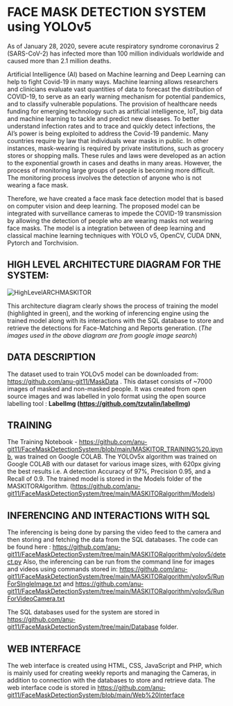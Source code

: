 # FACE MASK DETECTION SYSTEM using YOLOv5 

As of January 28, 2020, severe acute respiratory syndrome coronavirus 2 (SARS-CoV-2) has infected more than 100 million individuals worldwide and caused more than 2.1 million deaths.

Artificial Intelligence (AI) based on Machine learning and Deep Learning can help to fight Covid-19 in many ways. Machine learning allows researchers and clinicians evaluate vast quantities of data to forecast the distribution of COVID-19, to serve as an early warning mechanism for potential pandemics, and to classify vulnerable populations. The provision of healthcare needs funding for emerging technology such as artificial intelligence, IoT, big data and machine learning to tackle and predict new diseases. To better understand infection rates and to trace and quickly detect infections, the AI’s power is being exploited to address the Covid-19 pandemic. Many countries require by law that individuals wear masks in public. In other instances, mask-wearing is required by private institutions, such as grocery stores or shopping malls. These rules and laws were developed as an action to the exponential growth in cases and deaths in many areas. However, the process of monitoring large groups of people is becoming more difficult. The monitoring process involves the detection of anyone who is not wearing a face mask.


Therefore, we have created a face mask face detection model that is based on computer vision and deep learning. The proposed model can be integrated with surveillance cameras to impede the COVID-19 transmission by allowing the detection of people who are wearing masks not wearing face masks. The model is a integration between of deep learning and classical machine learning techniques with YOLO v5, OpenCV, CUDA DNN, Pytorch and Torchvision. 

## **HIGH LEVEL ARCHITECTURE DIAGRAM FOR THE SYSTEM:**

![HighLevelARCHMASKITOR](https://user-images.githubusercontent.com/63171468/116589665-de47e780-a8ea-11eb-848f-e80adae01498.png)

This architecture diagram clearly shows the process of training the model (highlighted in green), and the working of inferencing engine using the trained model along with its interactions with the SQL database to store and retrieve the detections for Face-Matching and Reports generation. (*The images used in the above diagram are from google image search*)

## **DATA DESCRIPTION**

The dataset used to train YOLOv5 model can be downloaded from:
https://github.com/anu-git11/MaskData . 
This dataset consists of ~7000 images of masked and non-masked people. 
It was created from open source images and was labelled in yolo format using the open source labelling tool :
**LabelImg (https://github.com/tzutalin/labelImg)** 

## **TRAINING**

The Training Notebook - https://github.com/anu-git11/FaceMaskDetectionSystem/blob/main/MASKITOR_TRAINING%20.ipynb, was trained on Google COLAB.
The YOLOv5x algorithm was trained on Google COLAB with our dataset for various image sizes, with 620px giving the best results i.e. A detection Accuracy of 97%, Precision 0.95, and a Recall of 0.9. The trained model is stored in the Models folder of the MASKITORAlgorithm. (https://github.com/anu-git11/FaceMaskDetectionSystem/tree/main/MASKITORalgorithm/Models)

## **INFERENCING AND INTERACTIONS WITH SQL**

The inferencing is being done by parsing the video feed to the camera and then storing and fetching the data from the SQL databases. The code can be found here : https://github.com/anu-git11/FaceMaskDetectionSystem/tree/main/MASKITORalgorithm/yolov5/detect.py
Also, the inferencing can be run from the command line for images and videos using commands stored in:
https://github.com/anu-git11/FaceMaskDetectionSystem/tree/main/MASKITORalgorithm/yolov5/RunForSIngleImage.txt
and
https://github.com/anu-git11/FaceMaskDetectionSystem/tree/main/MASKITORalgorithm/yolov5/RunForVideoCamera.txt

The SQL databases used for the system are stored in https://github.com/anu-git11/FaceMaskDetectionSystem/tree/main/Database folder.

## **WEB INTERFACE**

The web interface is created using HTML, CSS, JavaScript and PHP, which is mainly used for creating weekly reports and managing the Cameras, in addition to connection with the databases to store and retrieve data. The web interface code is stored in https://github.com/anu-git11/FaceMaskDetectionSystem/blob/main/Web%20Interface




